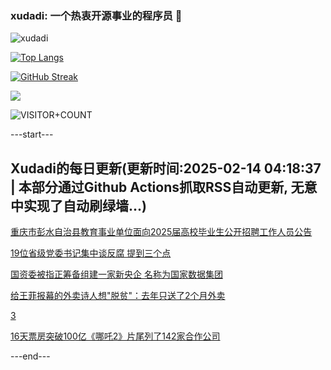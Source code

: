 ### xudadi: 一个热衷开源事业的程序员 👋

![xudadi](https://github-readme-stats-git-masterorgs-github-readme-stats-team.vercel.app/api?username=xudadi)

[![Top Langs](https://github-readme-stats.vercel.app/api/top-langs/?username=xudadi)](https://github.com/anuraghazra/github-readme-stats)

[![GitHub Streak](https://streak-stats.demolab.com?user=xudadi&locale=zh_Hans)](https://git.io/streak-stats)

![](https://raw.githubusercontent.com/xudadi/xudadi/main/assets/github-contribution-grid-snake.svg)

![VISITOR+COUNT](https://komarev.com/ghpvc/?username=xudadi&label=VISITOR+COUNT)


---start---

## Xudadi的每日更新(更新时间:2025-02-14 04:18:37 | 本部分通过Github Actions抓取RSS自动更新, 无意中实现了自动刷绿墙...)

[重庆市彭水自治县教育事业单位面向2025届高校毕业生公开招聘工作人员公告](https://www.gongkaoleida.com/article/2287110)

[19位省级党委书记集中谈反腐 提到三个点](https://m.163.com/news/article/JOAED09K051482MP.html)

[国资委被指正筹备组建一家新央企 名称为国家数据集团](https://m.163.com/news/article/JOABS5590001899O.html)

[给王菲报幕的外卖诗人想"脱贫"：去年只送了2个月外卖](https://m.163.com/news/article/JOA4HRRV055040N3.html)

[3](https://m.163.com/touch/news/sub/domestic)

[16天票房突破100亿《哪吒2》片尾列了142家合作公司](https://m.163.com/news/article/JOA4HJCG0514R9P4.html)

---end---
